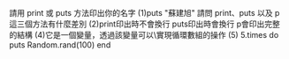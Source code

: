 請用 print 或 puts 方法印出你的名字
(1)puts "蘇建旭"
請問 print、puts 以及 p 這三個方法有什麼差別
(2)print印出時不會換行 puts印出時會換行 p會印出完整的結構 
(4)它是一個變量，透過該變量可以\實現循環數組的操作
(5) 5.times do puts Random.rand(100) end